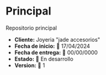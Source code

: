 # Principal
Repositorio principal
<ul>
  <li><b>Cliente:</b> Joyeria "jade accesorios"</li>
  <li><b>Fecha de inicio:</b> 📅 17/04/2024</li>
  <li><b>Fecha de entrega:</b> 📅 00/00/0000</li>
  <li><b>Estado:</b> 🚧 En desarrollo</li>
  <li><b>Version:</b> 🚀 1</li>
</ul>
